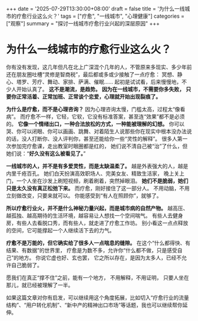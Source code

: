 +++
date = '2025-07-29T13:30:00+08:00'
draft = false
title = '为什么一线城市的疗愈行业这么火？'
tags = ["疗愈", "一线城市", "心理健康"]
categories = ["观察"]
summary = "探讨一线城市疗愈行业兴起的深层原因"
+++

# 为什么一线城市的疗愈行业这么火？
你有没有发现，这几年但凡在北上广深混个几年的人，不管原来多现实、多少年前还在朋友圈吐槽“灵修是智商税”，最后都或多或少接触了一点疗愈： 冥想、静心、塔罗、芳疗、舞动、家排、萨满、催眠…… 起初是试试看，后来慢慢地，不少人开始认真了。
**这不是潮流，是趋势。**
**因为在一线城市，不需要你多失败，** **只要你正常活着、正常加班、正常谈个恋爱，心理就开始出现裂痕了。**

**为什么是疗愈，而不是心理咨询？**
因为心理咨询太慢，门槛太高，过程太“像看病”。 而疗愈不一样，它轻，它软，它没有标准答案，甚至连“效果”都不是必须的。 **它像一个情绪出口，一种合法放松的方式，一种能被理解的幻想。**
你可以哭、你可以闭眼、你可以画画、跳舞、对着陌生人说那些你在现实中根本没办法说的话，没人打断你、没人评判你，甚至还能给你一些“灵性的解释”。
很多人第一次参加完疗愈课，走出教室时眼圈都是红的， 她们说不清自己被“治”了什么，但她们说：“**好久没有这么被看见了。**”

**一线城市的人，并不是有多爱灵性，而是太缺温柔了。**
越是外表强大的人，越是内里千疮百孔。 她们白天扮演高效职场人、完美女友、精致生活家， 晚上关上门，一个人坐在沙发上刷短视频，刷着刷着，突然掉眼泪。 **她们不是脆弱，她们只是太久没有真正松弛下来。**
而疗愈，刚好接住了这一部分人。 不用动脑，不用立刻做改变，只要来就可以。 你能感受到“有人在照顾你”，就够了。

**所以疗愈行业火，并不是什么神秘力量兴起，而是城市病的自然产物。**
越高压、越孤独、越高期待的生活环境，越容易让人想找一个空间喘气。 有些人去健身房，有些人去看脱口秀，而有些人，就走进了疗愈工作坊。
别小看这一点点释放的空间，它可能撑起一个人继续活下去的力气。

**疗愈不是万能的，但它确实给了很多人一点喘息的缝隙。**
在这个“什么都得快、有结果、有数据”的世界里， 疗愈是为数不多，允许你“什么都不做，只是感受自己”的地方。
你说它虚也好、玄也罢， 它之所以存在，是因为太多人，已经不允许自己脆弱了。

愿我们在真正“撑不住”之前，能有一个地方， 不用解释，不用证明， 只要人坐在那儿，就已经被理解了一半。

如果这篇文章对你有启发，可以继续用这个角度拓展，比如切入“疗愈行业的流量结构”、“用户转化机制”、“新中产的精神出口市场”等话题，我也可以继续帮你延伸。
